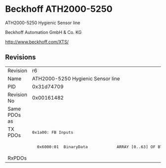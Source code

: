 # Beckhoff ATH2000-5250

ATH2000-5250 Hygienic Sensor line

Beckhoff Automation GmbH & Co. KG

http://www.beckhoff.com/XTS/

## Revisions
<table>
<tr >
<td>Revision</td>
<td>r6</td>
</tr>
<tr >
<td>Name</td>
<td>ATH2000-5250 Hygienic Sensor line</td>
</tr>
<tr >
<td>PID</td>
<td>0x31d74709</td>
</tr>
<tr >
<td>Revision No</td>
<td>0x00161482</td>
</tr>
<tr >
<td>Same PDOs as</td>
<td></td>
</tr>
<tr class="txpdo pdosection">
<td rowspan=2 valign=top>TX PDOs</td>
<td><pre>0x1a00: FB Inputs</pre></td>
<td></td>
</tr>
<tr class="txpdo">
<td><pre>  0x6000:01  BinaryData            ARRAY [0..63] OF BYTE</pre></td>
</tr>
<tr >
<td>RxPDOs</td>
<td></td>
</tr>
</table>
